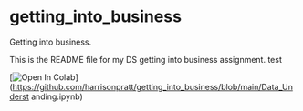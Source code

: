 # getting_into_business
Getting into business.

This is the README file for my DS getting into business assignment.
test

[![Open In Colab](https://colab.research.google.com/assets/colabbadge.svg)](https://github.com/harrisonpratt/getting_into_business/blob/main/Data_Underst
anding.ipynb)
